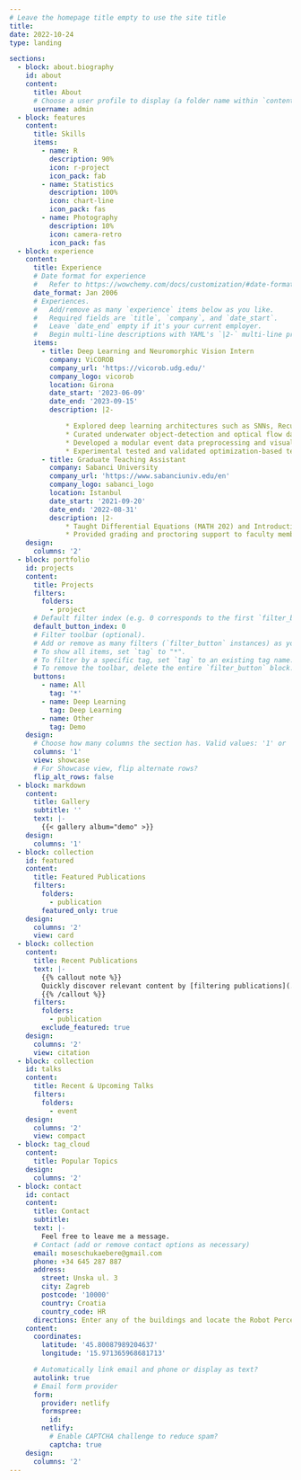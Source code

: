 ```yaml
---
# Leave the homepage title empty to use the site title
title:
date: 2022-10-24
type: landing

sections:
  - block: about.biography
    id: about
    content:
      title: About
      # Choose a user profile to display (a folder name within `content/authors/`)
      username: admin
  - block: features
    content:
      title: Skills
      items:
        - name: R
          description: 90%
          icon: r-project
          icon_pack: fab
        - name: Statistics
          description: 100%
          icon: chart-line
          icon_pack: fas
        - name: Photography
          description: 10%
          icon: camera-retro
          icon_pack: fas
  - block: experience
    content:
      title: Experience
      # Date format for experience
      #   Refer to https://wowchemy.com/docs/customization/#date-format
      date_format: Jan 2006
      # Experiences.
      #   Add/remove as many `experience` items below as you like.
      #   Required fields are `title`, `company`, and `date_start`.
      #   Leave `date_end` empty if it's your current employer.
      #   Begin multi-line descriptions with YAML's `|2-` multi-line prefix.
      items:
        - title: Deep Learning and Neuromorphic Vision Intern
          company: ViCOROB
          company_url: 'https://vicorob.udg.edu/'
          company_logo: vicorob
          location: Girona
          date_start: '2023-06-09'
          date_end: '2023-09-15'
          description: |2-

              * Explored deep learning architectures such as SNNs, Recurrent ViTs, and Asynchronous CNNs, that leverage the asynchronous nature of event data from event-based vision sensors for object detection using PyTorch.
              * Curated underwater object-detection and optical flow datasets with a remotely-operated Underwater Vehicle fitted with a DAVIS camera at the Institute for Underwater Robotics research lab.
              * Developed a modular event data preprocessing and visualization pipeline for the underwater perception group in Python.
              * Experimental tested and validated optimization-based techniques for annotating underwater object detection datasets.
        - title: Graduate Teaching Assistant
          company: Sabanci University 
          company_url: 'https://www.sabanciuniv.edu/en'
          company_logo: sabanci_logo
          location: Istanbul
          date_start: '2021-09-20'
          date_end: '2022-08-31'
          description: |2-
              * Taught Differential Equations (MATH 202) and Introduction to Probability (MATH 203) recitation classes to undergraduate students over the course of two semesters.
              * Provided grading and proctoring support to faculty members.
    design:
      columns: '2'
  - block: portfolio
    id: projects
    content:
      title: Projects
      filters:
        folders:
          - project
      # Default filter index (e.g. 0 corresponds to the first `filter_button` instance below).
      default_button_index: 0
      # Filter toolbar (optional).
      # Add or remove as many filters (`filter_button` instances) as you like.
      # To show all items, set `tag` to "*".
      # To filter by a specific tag, set `tag` to an existing tag name.
      # To remove the toolbar, delete the entire `filter_button` block.
      buttons:
        - name: All
          tag: '*'
        - name: Deep Learning
          tag: Deep Learning
        - name: Other
          tag: Demo
    design:
      # Choose how many columns the section has. Valid values: '1' or '2'.
      columns: '1'
      view: showcase
      # For Showcase view, flip alternate rows?
      flip_alt_rows: false
  - block: markdown
    content:
      title: Gallery
      subtitle: ''
      text: |-
        {{< gallery album="demo" >}}
    design:
      columns: '1'
  - block: collection
    id: featured
    content:
      title: Featured Publications
      filters:
        folders:
          - publication
        featured_only: true
    design:
      columns: '2'
      view: card
  - block: collection
    content:
      title: Recent Publications
      text: |-
        {{% callout note %}}
        Quickly discover relevant content by [filtering publications](./publication/).
        {{% /callout %}}
      filters:
        folders:
          - publication
        exclude_featured: true
    design:
      columns: '2'
      view: citation
  - block: collection
    id: talks
    content:
      title: Recent & Upcoming Talks
      filters:
        folders:
          - event
    design:
      columns: '2'
      view: compact
  - block: tag_cloud
    content:
      title: Popular Topics
    design:
      columns: '2'
  - block: contact
    id: contact
    content:
      title: Contact
      subtitle:
      text: |-
        Feel free to leave me a message.
      # Contact (add or remove contact options as necessary)
      email: moseschukaebere@gmail.com
      phone: +34 645 287 887
      address:
        street: Unska ul. 3
        city: Zagreb
        postcode: '10000'
        country: Croatia
        country_code: HR
      directions: Enter any of the buildings and locate the Robot Perception Lab
    content:
      coordinates:
        latitude: '45.80087989204637' 
        longitude: '15.971365968681713'

      # Automatically link email and phone or display as text?
      autolink: true
      # Email form provider
      form:
        provider: netlify
        formspree:
          id:
        netlify:
          # Enable CAPTCHA challenge to reduce spam?
          captcha: true
    design:
      columns: '2'
---
```

